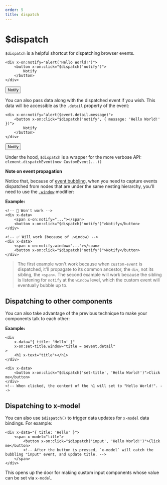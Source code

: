 ```yaml
---
order: 5
title: dispatch
---
```


# $dispatch

`$dispatch` is a helpful shortcut for dispatching browser events.

```alpine
<div x-on:notify="alert('Hello World!')">
    <button x-on:click="$dispatch('notify')">
        Notify
    </button>
</div>
```

<!-- START_VERBATIM -->
<div class="demo">
    <div x-data x-on:notify="alert('Hello World!')">
        <button x-on:click="$dispatch('notify')">
            Notify
        </button>
    </div>
</div>
<!-- END_VERBATIM -->

You can also pass data along with the dispatched event if you wish. This data will be accessible as the `.detail` property of the event:

```alpine
<div x-on:notify="alert($event.detail.message)">
    <button x-on:click="$dispatch('notify', { message: 'Hello World!' })">
        Notify
    </button>
</div>
```

<!-- START_VERBATIM -->
<div class="demo">
    <div x-data x-on:notify="alert($event.detail.message)">
        <button x-on:click="$dispatch('notify', { message: 'Hello World!' })">Notify</button>
    </div>
</div>
<!-- END_VERBATIM -->


Under the hood, `$dispatch` is a wrapper for the more verbose API: `element.dispatchEvent(new CustomEvent(...))`

**Note on event propagation**

Notice that, because of [event bubbling](https://en.wikipedia.org/wiki/Event_bubbling), when you need to capture events dispatched from nodes that are under the same nesting hierarchy, you'll need to use the [`.window`](https://github.com/alpinejs/alpine#x-on) modifier:

**Example:**

```alpine
<!-- 🚫 Won't work -->
<div x-data>
    <span x-on:notify="..."></span>
    <button x-on:click="$dispatch('notify')">Notify</button>
</div>

<!-- ✅ Will work (because of .window) -->
<div x-data>
    <span x-on:notify.window="..."></span>
    <button x-on:click="$dispatch('notify')">Notify</button>
</div>
```

> The first example won't work because when `custom-event` is dispatched, it'll propagate to its common ancestor, the `div`, not its sibling, the `<span>`. The second example will work because the sibling is listening for `notify` at the `window` level, which the custom event will eventually bubble up to.

<a name="dispatching-to-components"></a>
## Dispatching to other components

You can also take advantage of the previous technique to make your components talk to each other:

**Example:**

```alpine
<div
    x-data="{ title: 'Hello' }"
    x-on:set-title.window="title = $event.detail"
>
    <h1 x-text="title"></h1>
</div>

<div x-data>
    <button x-on:click="$dispatch('set-title', 'Hello World!')">Click me</button>
</div>
<!-- When clicked, the content of the h1 will set to "Hello World!". -->
```

<a name="dispatching-to-x-model"></a>
## Dispatching to x-model

You can also use `$dispatch()` to trigger data updates for `x-model` data bindings. For example:

```alpine
<div x-data="{ title: 'Hello' }">
    <span x-model="title">
        <button x-on:click="$dispatch('input', 'Hello World!')">Click me</button>
        <!-- After the button is pressed, `x-model` will catch the bubbling "input" event, and update title. -->
    </span>
</div>
```

This opens up the door for making custom input components whose value can be set via `x-model`.
